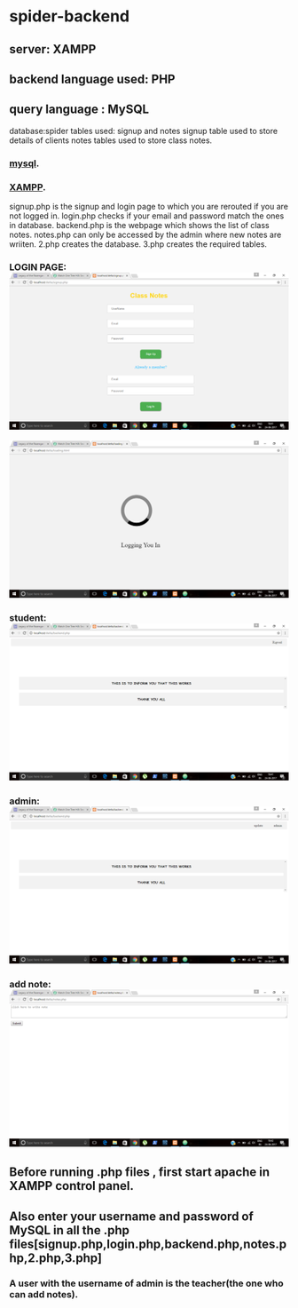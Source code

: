 # spider-backend
## server: XAMPP
## backend language used: PHP
## query language : MySQL
database:spider
tables used: signup and notes
signup table used to store details of clients
notes tables used to store class notes.

 ### [mysql](https://dev.mysql.com/downloads/workbench/).
 ### [XAMPP](https://www.apachefriends.org/download.html).

signup.php is the signup and login page to which you are rerouted if you are not logged in.
login.php checks if your email and password match the ones in database.
backend.php is the webpage which shows the list of class notes.
notes.php can only be accessed by the admin where new notes are wriiten.
2.php creates the database.
3.php creates the required tables.

 ### LOGIN PAGE:![Alt](/Screenshot%20(3).png "Title")
 
 ![Alt](/Screenshot%20(7).png "Title")
 
 ### student:![Alt](/Screenshot%20(4).png "Title")
 
 ### admin: ![Alt](/Screenshot%20(5).png "Title")

### add note:![Alt](/Screenshot%20(6).png "Title")

## Before running .php files , first start apache in XAMPP control panel.
## Also enter your username and password of MySQL in all the .php files[signup.php,login.php,backend.php,notes.php,2.php,3.php]
 
 ### A user with the username of admin is the teacher(the one who can add notes).
